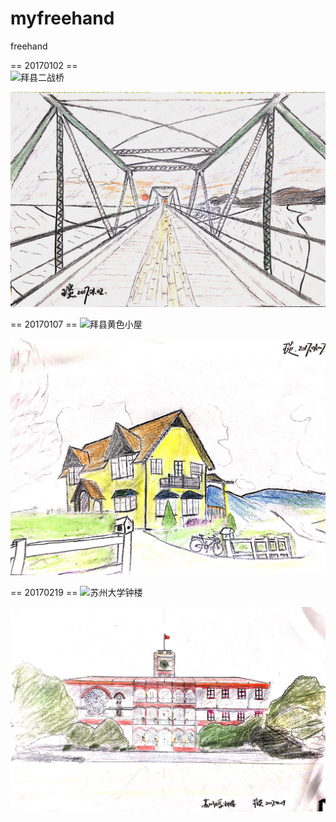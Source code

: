 # myfreehand
freehand 

== 20170102 ==  
![拜县二战桥](https://www.google.com/maps/uv?hl=en&pb=!1s0x30da80beffdb43ef:0xf3aa30c6a2def79d!2m19!2m2!1i80!2i80!3m1!2i20!16m13!1b1!2m2!1m1!1e1!2m2!1m1!1e3!2m2!1m1!1e5!2m2!1m1!1e4!3m1!7e115!4shttps://picasaweb.google.com/lh/sredir?uname%3D117298127241416192304%26id%3D6378316154674268434%26target%3DPHOTO!5z5ouc5Y6_5LqM5oiY5qGlIC0gR29vZ2xlIFNlYXJjaA&imagekey=!1e3!2s-GSt8UZG9N2s/WIRUv7h-yRI/AAAAAAAASOI/zKqekiNE430xL63u8O-hqoyIRXd16KYrwCLIB&sa=X&ved=0ahUKEwiHsf6DxZ3SAhWGjVQKHaZOCpUQoioIfDAO)

![](/20170102.JPG)

== 20170107 ==
![拜县黄色小屋](https://www.google.com/maps/uv?hl=en&pb=!1s0x30da81b194cebb13:0xd0ff378b65a529bb!2m19!2m2!1i80!2i80!3m1!2i20!16m13!1b1!2m2!1m1!1e1!2m2!1m1!1e3!2m2!1m1!1e5!2m2!1m1!1e4!3m1!7e115!4s//lh3.googleusercontent.com/--rfM6xxu0gU/WAd1YnbJYKI/AAAAAAAAAQY/eOhLRT9nSGQTVRYp3aWriFDr1hJV_fZqgCLIB/s618-k-no/!5s+-+Google+Search&imagekey=!1e3!2s--rfM6xxu0gU/WAd1YnbJYKI/AAAAAAAAAQY/eOhLRT9nSGQTVRYp3aWriFDr1hJV_fZqgCLIB)  

![](/20170107.jpg)

== 20170219 ==
![苏州大学钟楼](https://www.google.com/maps/place/%E8%8B%8F%E5%B7%9E%E5%A4%A7%E5%AD%A6/@31.303257,120.651928,15z/data=!4m5!3m4!1s0x0:0x14dbf88c7a4b4b1!8m2!3d31.303257!4d120.651928)  

![](/20170219.JPG)
